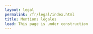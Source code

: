 ```yaml
---
layout: legal
permalink: /fr/legal/index.html
title: Mentions légales
lead: This page is under construction
---
```

